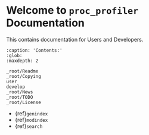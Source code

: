# Welcome to `proc_profiler` Documentation

This contains documentation for Users and Developers.

```{toctree}
:caption: 'Contents:'
:glob:
:maxdepth: 2

_root/Readme
_root/Copying
user
develop
_root/News
_root/TODO
_root/License
```

- {ref}`genindex`
- {ref}`modindex`
- {ref}`search`
